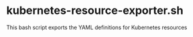 # kubernetes-resource-exporter.sh
This bash script exports the YAML definitions for Kubernetes resources 
